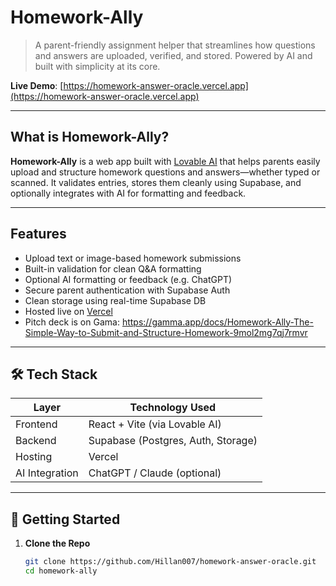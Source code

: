 #  Homework-Ally

> A parent-friendly assignment helper that streamlines how questions and answers are uploaded, verified, and stored. Powered by AI and built with simplicity at its core.

 **Live Demo**: [https://homework-answer-oracle.vercel.app](https://homework-answer-oracle.vercel.app)

---

## What is Homework-Ally?

**Homework-Ally** is a web app built with [Lovable AI](https://lovable.ai) that helps parents easily upload and structure homework questions and answers—whether typed or scanned. It validates entries, stores them cleanly using Supabase, and optionally integrates with AI for formatting and feedback.

---

##  Features

-  Upload text or image-based homework submissions  
-  Built-in validation for clean Q&A formatting  
-  Optional AI formatting or feedback (e.g. ChatGPT)  
-  Secure parent authentication with Supabase Auth  
-  Clean storage using real-time Supabase DB  
-  Hosted live on [Vercel](https://vercel.com)
-  Pitch deck is on Gama: https://gamma.app/docs/Homework-Ally-The-Simple-Way-to-Submit-and-Structure-Homework-9mol2mg7qj7rmvr

---

## 🛠️ Tech Stack

| Layer           | Technology Used                |
|----------------|---------------------------------|
| Frontend       | React + Vite (via Lovable AI)   |
| Backend        | Supabase (Postgres, Auth, Storage) |
| Hosting        | Vercel                          |
| AI Integration | ChatGPT / Claude (optional)     |

---

## 🧰 Getting Started

1. **Clone the Repo**

   ```bash
   git clone https://github.com/Hillan007/homework-answer-oracle.git
   cd homework-ally
